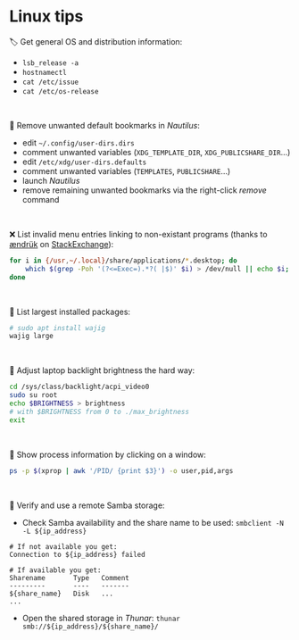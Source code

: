 # Linux tips

:label: Get general OS and distribution information:
- `lsb_release -a`
- `hostnamectl`
- `cat /etc/issue`
- `cat /etc/os-release`

&nbsp;

:bookmark: Remove unwanted default bookmarks in _Nautilus_:
- edit `~/.config/user-dirs.dirs`
- comment unwanted variables (`XDG_TEMPLATE_DIR`, `XDG_PUBLICSHARE_DIR`...)
- edit `/etc/xdg/user-dirs.defaults`
- comment unwanted variables (`TEMPLATES`, `PUBLICSHARE`...)
- launch _Nautilus_
- remove remaining unwanted bookmarks via the right-click _remove_ command

&nbsp;

:x: List invalid menu entries linking to non-existant programs (thanks to [ændrük](https://askubuntu.com/users/1859/ændrük) on [StackExchange](https://askubuntu.com/questions/40884/how-can-i-remove-orphaned-start-menu-entries)): 
```bash
for i in {/usr,~/.local}/share/applications/*.desktop; do
    which $(grep -Poh '(?<=Exec=).*?( |$)' $i) > /dev/null || echo $i;
done
```

&nbsp;

:whale: List largest installed packages:
```bash
# sudo apt install wajig
wajig large
```
&nbsp;

:high_brightness: Adjust laptop backlight brightness the hard way:
```bash
cd /sys/class/backlight/acpi_video0
sudo su root
echo $BRIGHTNESS > brightness
# with $BRIGHTNESS from 0 to ./max_brightness
exit
```

&nbsp;

:lizard: Show process information by clicking on a window:
```bash
ps -p $(xprop | awk '/PID/ {print $3}') -o user,pid,args
```
&nbsp;

:tropical_drink: Verify and use a remote Samba storage:
- Check Samba availability and the share name to be used: `smbclient -N -L ${ip_address}`
```
# If not available you get:
Connection to ${ip_address} failed
```
```
# If available you get:
Sharename       Type   Comment
---------       ----   -------
${share_name}   Disk   ...
...
```
- Open the shared storage in _Thunar_: `thunar smb://${ip_address}/${share_name}/`
